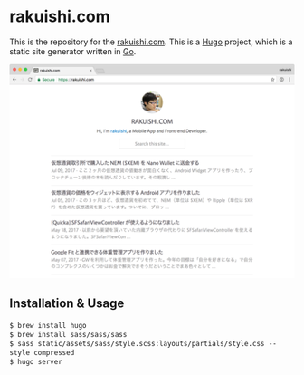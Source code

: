 # rakuishi.com

This is the repository for the [rakuishi.com](rakuishi.com). This is a [Hugo](https://github.com/spf13/hugo) project, which is a static site generator written in [Go](https://github.com/golang/go).

![](.github/20170717.png)

## Installation & Usage

```
$ brew install hugo
$ brew install sass/sass/sass
$ sass static/assets/sass/style.scss:layouts/partials/style.css --style compressed
$ hugo server
```
